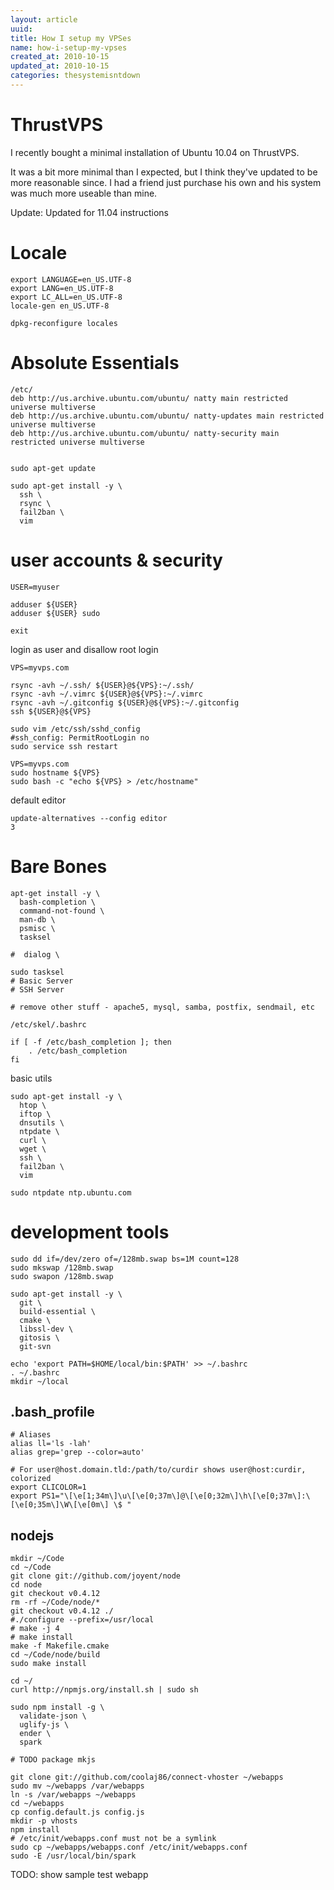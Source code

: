 ```yaml
---
layout: article
uuid: 
title: How I setup my VPSes
name: how-i-setup-my-vpses
created_at: 2010-10-15
updated_at: 2010-10-15
categories: thesystemisntdown
---
```

ThrustVPS
====

I recently bought a minimal installation of Ubuntu 10.04 on ThrustVPS.

It was a bit more minimal than I expected, but I think they've updated to be more reasonable since.
I had a friend just purchase his own and his system was much more useable than mine.

Update: Updated for 11.04 instructions

Locale
===

    export LANGUAGE=en_US.UTF-8
    export LANG=en_US.UTF-8
    export LC_ALL=en_US.UTF-8
    locale-gen en_US.UTF-8

    dpkg-reconfigure locales

Absolute Essentials
===

    /etc/
    deb http://us.archive.ubuntu.com/ubuntu/ natty main restricted universe multiverse
    deb http://us.archive.ubuntu.com/ubuntu/ natty-updates main restricted universe multiverse
    deb http://us.archive.ubuntu.com/ubuntu/ natty-security main restricted universe multiverse


    sudo apt-get update

    sudo apt-get install -y \
      ssh \
      rsync \
      fail2ban \
      vim

user accounts & security
====

    USER=myuser

    adduser ${USER}
    adduser ${USER} sudo

    exit

login as user and disallow root login

    VPS=myvps.com

    rsync -avh ~/.ssh/ ${USER}@${VPS}:~/.ssh/
    rsync -avh ~/.vimrc ${USER}@${VPS}:~/.vimrc
    rsync -avh ~/.gitconfig ${USER}@${VPS}:~/.gitconfig
    ssh ${USER}@${VPS}

    sudo vim /etc/ssh/sshd_config
    #ssh_config: PermitRootLogin no
    sudo service ssh restart

    VPS=myvps.com
    sudo hostname ${VPS}
    sudo bash -c "echo ${VPS} > /etc/hostname"



default editor

    update-alternatives --config editor
    3

Bare Bones
====


    apt-get install -y \
      bash-completion \
      command-not-found \
      man-db \
      psmisc \
      tasksel

    #  dialog \

    sudo tasksel
    # Basic Server
    # SSH Server

    # remove other stuff - apache5, mysql, samba, postfix, sendmail, etc

`/etc/skel/.bashrc`

    if [ -f /etc/bash_completion ]; then
        . /etc/bash_completion
    fi

basic utils

    sudo apt-get install -y \
      htop \
      iftop \
      dnsutils \
      ntpdate \
      curl \
      wget \
      ssh \
      fail2ban \
      vim

    sudo ntpdate ntp.ubuntu.com

development tools
====

    sudo dd if=/dev/zero of=/128mb.swap bs=1M count=128
    sudo mkswap /128mb.swap
    sudo swapon /128mb.swap

    sudo apt-get install -y \
      git \
      build-essential \
      cmake \
      libssl-dev \
      gitosis \
      git-svn

    echo 'export PATH=$HOME/local/bin:$PATH' >> ~/.bashrc
    . ~/.bashrc
    mkdir ~/local

.bash_profile
---

    # Aliases
    alias ll='ls -lah'
    alias grep='grep --color=auto'

    # For user@host.domain.tld:/path/to/curdir shows user@host:curdir, colorized
    export CLICOLOR=1
    export PS1="\[\e[1;34m\]\u\[\e[0;37m\]@\[\e[0;32m\]\h\[\e[0;37m\]:\[\e[0;35m\]\W\[\e[0m\] \$ "

nodejs
----

    mkdir ~/Code
    cd ~/Code
    git clone git://github.com/joyent/node
    cd node
    git checkout v0.4.12
    rm -rf ~/Code/node/*
    git checkout v0.4.12 ./
    #./configure --prefix=/usr/local
    # make -j 4
    # make install
    make -f Makefile.cmake
    cd ~/Code/node/build
    sudo make install

    cd ~/
    curl http://npmjs.org/install.sh | sudo sh

    sudo npm install -g \
      validate-json \
      uglify-js \
      ender \
      spark

    # TODO package mkjs

    git clone git://github.com/coolaj86/connect-vhoster ~/webapps
    sudo mv ~/webapps /var/webapps
    ln -s /var/webapps ~/webapps
    cd ~/webapps
    cp config.default.js config.js
    mkdir -p vhosts
    npm install
    # /etc/init/webapps.conf must not be a symlink
    sudo cp ~/webapps/webapps.conf /etc/init/webapps.conf
    sudo -E /usr/local/bin/spark

TODO: show sample test webapp
